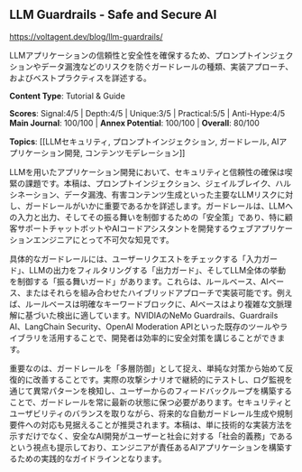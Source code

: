 ## LLM Guardrails - Safe and Secure AI

https://voltagent.dev/blog/llm-guardrails/

LLMアプリケーションの信頼性と安全性を確保するため、プロンプトインジェクションやデータ漏洩などのリスクを防ぐガードレールの種類、実装アプローチ、およびベストプラクティスを詳述する。

**Content Type**: Tutorial & Guide

**Scores**: Signal:4/5 | Depth:4/5 | Unique:3/5 | Practical:5/5 | Anti-Hype:4/5
**Main Journal**: 100/100 | **Annex Potential**: 100/100 | **Overall**: 80/100

**Topics**: [[LLMセキュリティ, プロンプトインジェクション, ガードレール, AIアプリケーション開発, コンテンツモデレーション]]

LLMを用いたアプリケーション開発において、セキュリティと信頼性の確保は喫緊の課題です。本稿は、プロンプトインジェクション、ジェイルブレイク、ハルシネーション、データ漏洩、有害コンテンツ生成といった主要なLLMリスクに対し、ガードレールがいかに重要であるかを詳述します。ガードレールは、LLMへの入力と出力、そしてその振る舞いを制御するための「安全策」であり、特に顧客サポートチャットボットやAIコードアシスタントを開発するウェブアプリケーションエンジニアにとって不可欠な知見です。

具体的なガードレールには、ユーザーリクエストをチェックする「入力ガード」、LLMの出力をフィルタリングする「出力ガード」、そしてLLM全体の挙動を制御する「振る舞いガード」があります。これらは、ルールベース、AIベース、またはそれらを組み合わせたハイブリッドアプローチで実装可能です。例えば、ルールベースは明確なキーワードブロックに、AIベースはより複雑な文脈理解に基づいた検出に適しています。NVIDIAのNeMo Guardrails、Guardrails AI、LangChain Security、OpenAI Moderation APIといった既存のツールやライブラリを活用することで、開発者は効率的に安全対策を講じることができます。

重要なのは、ガードレールを「多層防御」として捉え、単純な対策から始めて反復的に改善することです。実際の攻撃シナリオで継続的にテストし、ログ監視を通じて異常パターンを検知し、ユーザーからのフィードバックループを構築することで、ガードレールを常に最新の状態に保つ必要があります。セキュリティとユーザビリティのバランスを取りながら、将来的な自動ガードレール生成や規制要件への対応も見据えることが推奨されます。本稿は、単に技術的な実装方法を示すだけでなく、安全なAI開発がユーザーと社会に対する「社会的義務」であるという視点も提示しており、エンジニアが責任あるAIアプリケーションを構築するための実践的なガイドラインとなります。